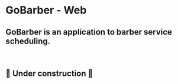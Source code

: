 # GoBarber - Web
## GoBarber is an application to barber service scheduling.
<br>

## 🚧 Under construction 🚧
